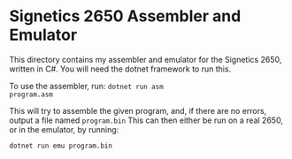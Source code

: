 # Signetics 2650 Assembler and Emulator

This directory contains my assembler and emulator for the Signetics 2650, written in C#. You will need the dotnet framework to run this.

To use the assembler, run:
<code>dotnet run asm program.asm</code>

This will try to assemble the given program, and, if there are no errors, output a file named <code>program.bin</code>
This can then either be run on a real 2650, or in the emulator, by running:

<code>dotnet run emu program.bin</code>

